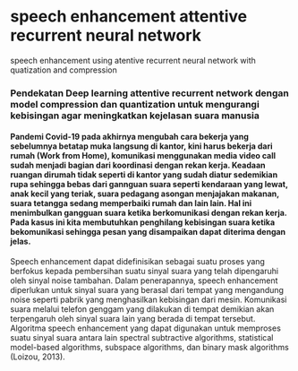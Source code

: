 # speech enhancement attentive recurrent neural network 
speech enhancement using atentive recurrent neural network with quatization and compression

### Pendekatan Deep learning attentive recurrent network dengan model compression dan quantization untuk mengurangi kebisingan agar meningkatkan kejelasan suara manusia

#### Pandemi Covid-19 pada akhirnya mengubah cara bekerja yang sebelumnya betatap muka langsung di kantor, kini harus bekerja dari rumah (Work from Home), komunikasi menggunakan media video call sudah menjadi bagian dari koordinasi dengan rekan kerja. Keadaan ruangan dirumah tidak seperti di kantor yang sudah diatur sedemikian rupa sehingga bebas dari gannguan suara seperti kendaraan yang lewat, anak kecil yang teriak, suara pedagang asongan menjajakan makanan, suara tetangga sedang memperbaiki rumah dan lain lain. Hal ini menimbulkan gangguan suara ketika berkomunikasi dengan rekan kerja. Pada kasus ini kita membutuhkan penghilang kebisingan suara ketika bekomunikasi sehingga pesan yang disampaikan dapat diterima dengan jelas. 
Speech enhancement dapat didefinisikan sebagai suatu proses yang berfokus kepada pembersihan suatu sinyal suara yang telah dipengaruhi oleh sinyal noise tambahan. Dalam penerapannya, speech enhancement diperlukan untuk sinyal suara yang berasal dari tempat yang mengandung noise seperti pabrik yang menghasilkan kebisingan dari mesin. Komunikasi suara melalui telefon genggam yang dilakukan di tempat demikian akan terpengaruh oleh sinyal suara lain yang berada di tempat tersebut. Algoritma speech enhancement yang dapat digunakan untuk memproses suatu sinyal suara antara lain spectral subtractive algorithms, statistical model-based algorithms, subspace algorithms, dan binary mask algorithms (Loizou, 2013).
